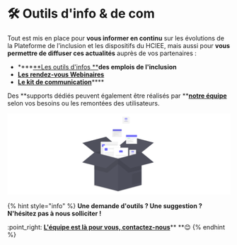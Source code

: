 # 🛠️ Outils d'info & de com

Tout est mis en place pour **vous informer en continu** sur les évolutions de la Plateforme de l’inclusion et les dispositifs du HCIEE, mais aussi pour **vous permettre de diffuser ces actualités** auprès de vos partenaires :

* ****[**Les outils d'infos **](outils-dinformation/)**des emplois de l'inclusion**
* ****[**Les rendez-vous Webinaires**](../rendez-vous-webinaires/)****
* [**Le kit de communication**](kit-de-communication/)****

Des **supports dédiés peuvent également être réalisés par **[**notre équipe**](https://beta.gouv.fr/startups/itou.html) selon vos besoins ou les remontées des utilisateurs.

![](<../.gitbook/assets/Capture d’écran 2020-06-23 à 18.10.55.png>)



{% hint style="info" %}
**Une demande d'outils ? Une suggestion ? N'hésitez pas à nous solliciter !**

:point\_right: [**L'équipe est là pour vous, contactez-nous**](https://assistance.inclusion.beta.gouv.fr)** **:blush:&#x20;
{% endhint %}
